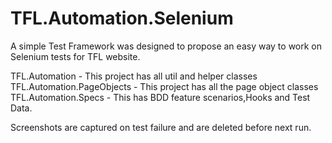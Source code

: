 # TFL.Automation.Selenium
 A simple Test Framework was designed to propose an easy way to work on Selenium tests for TFL website.
 
 TFL.Automation - This project has all util and helper classes 
 TFL.Automation.PageObjects - This project has all the page object classes
 TFL.Automation.Specs - This has BDD feature scenarios,Hooks and Test Data. 
 
 Screenshots are captured on test failure and are deleted before next run.
